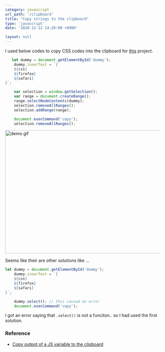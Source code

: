 ```yaml
---
category: javascript
url_path: '/clipboard'
title: "Copy strings to the clipboard"
type: 'javascript'
date: '2020-12-12 14:20:00 +0900'

layout: null
---
```


I used below codes to copy CSS codes into the clipboard for [this](https://github.com/bugxvii/border-radius-previewer) project.

```js
   let dummy = document.getElementById('dummy');
    dummy.innerText = `{
    ${css}
    ${firefox}
    ${safari}
}`;

    var selection = window.getSelection();
    var range = document.createRange();
    range.selectNodeContents(dummy);
    selection.removeAllRanges();
    selection.addRange(range);

    document.execCommand('copy');
    selection.removeAllRanges();
```

<img src="/assets/gifs/borderradius.gif" width="700px" height="400px" alt="demo gif" />


Seems like their are other solutions like ...
```js
let dummy = document.getElementById('dummy');
    dummy.innerText = `{
    ${css}
    ${firefox}
    ${safari}
}`;

    dummy.select(); // this caused an error
    document.execCommand('copy');
```

I got an error saying that `.select()` is not a funciton.. so I had used the first solution.

### Reference
- [Copy outpot of a JS variable to the clipboard](https://stackoverflow.com/questions/33855641/copy-output-of-a-javascript-variable-to-the-clipboard)